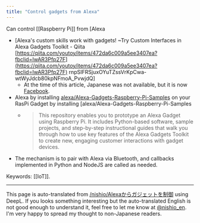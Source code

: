 ```yaml
---
title: "Control gadgets from Alexa"
---
```


Can control [[Raspberry Pi]] from [Alexa
- [Alexa's custom skills work with gadgets! ~Try Custom Interfaces in Alexa Gadgets Toolkit - Qiita [https://qiita.com/youtoy/items/472da6c009a5ee3407ea?fbclid=IwAR3Pfp27F](https://qiita.com/youtoy/items/472da6c009a5ee3407ea?fbclid=IwAR3Pfp27F) rnpSIFRSjuxOYuTZssVrKpCwa-wtWyJdcb80kpNFmoA_PvwjdQ]
    - At the time of this article, Japanese was not available, but it is now [Facebook](https://www.facebook.com/yosuke.toyota/videos/2393778380735340/).
- Alexa by installing [alexa/Alexa-Gadgets-Raspberry-Pi-Samples](https://github.com/alexa/Alexa-Gadgets-Raspberry-Pi-Samples) on your RasPi Gadget by installing [alexa/Alexa-Gadgets-Raspberry-Pi-Samples
    - > This repository enables you to prototype an Alexa Gadget using Raspberry Pi. It includes Python-based software, sample projects, and step-by-step instructional guides that walk you through how to use key features of the Alexa Gadgets Toolkit to create new, engaging customer interactions with gadget devices.
- The mechanism is to pair with Alexa via Bluetooth, and callbacks implemented in Python and NodeJS are called as needed.

Keywords: [[IoT]].

---
This page is auto-translated from [/nishio/Alexaからガジェットを制御](https://scrapbox.io/nishio/Alexaからガジェットを制御) using DeepL. If you looks something interesting but the auto-translated English is not good enough to understand it, feel free to let me know at [@nishio_en](https://twitter.com/nishio_en). I'm very happy to spread my thought to non-Japanese readers.